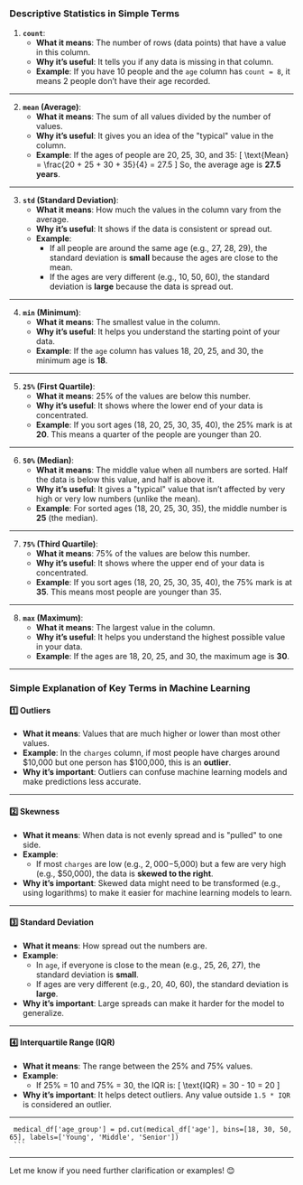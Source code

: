 
### **Descriptive Statistics in Simple Terms**

1. **`count`**:
   - **What it means**: The number of rows (data points) that have a value in this column.
   - **Why it’s useful**: It tells you if any data is missing in that column.
   - **Example**: If you have 10 people and the `age` column has `count = 8`, it means 2 people don’t have their age recorded.

---

2. **`mean` (Average)**:
   - **What it means**: The sum of all values divided by the number of values.
   - **Why it’s useful**: It gives you an idea of the "typical" value in the column.
   - **Example**: If the ages of people are 20, 25, 30, and 35:
     \[
     \text{Mean} = \frac{20 + 25 + 30 + 35}{4} = 27.5
     \]
     So, the average age is **27.5 years**.

---

3. **`std` (Standard Deviation)**:
   - **What it means**: How much the values in the column vary from the average.
   - **Why it’s useful**: It shows if the data is consistent or spread out.
   - **Example**:
     - If all people are around the same age (e.g., 27, 28, 29), the standard deviation is **small** because the ages are close to the mean.
     - If the ages are very different (e.g., 10, 50, 60), the standard deviation is **large** because the data is spread out.

---

4. **`min` (Minimum)**:
   - **What it means**: The smallest value in the column.
   - **Why it’s useful**: It helps you understand the starting point of your data.
   - **Example**: If the `age` column has values 18, 20, 25, and 30, the minimum age is **18**.

---

5. **`25%` (First Quartile)**:
   - **What it means**: 25% of the values are below this number.
   - **Why it’s useful**: It shows where the lower end of your data is concentrated.
   - **Example**: If you sort ages (18, 20, 25, 30, 35, 40), the 25% mark is at **20**. This means a quarter of the people are younger than 20.

---

6. **`50%` (Median)**:
   - **What it means**: The middle value when all numbers are sorted. Half the data is below this value, and half is above it.
   - **Why it’s useful**: It gives a "typical" value that isn’t affected by very high or very low numbers (unlike the mean).
   - **Example**: For sorted ages (18, 20, 25, 30, 35), the middle number is **25** (the median).

---

7. **`75%` (Third Quartile)**:
   - **What it means**: 75% of the values are below this number.
   - **Why it’s useful**: It shows where the upper end of your data is concentrated.
   - **Example**: If you sort ages (18, 20, 25, 30, 35, 40), the 75% mark is at **35**. This means most people are younger than 35.

---

8. **`max` (Maximum)**:
   - **What it means**: The largest value in the column.
   - **Why it’s useful**: It helps you understand the highest possible value in your data.
   - **Example**: If the ages are 18, 20, 25, and 30, the maximum age is **30**.

---

### **Simple Explanation of Key Terms in Machine Learning**
#### **1️⃣ Outliers**
   - **What it means**: Values that are much higher or lower than most other values.
   - **Example**: In the `charges` column, if most people have charges around $10,000 but one person has $100,000, this is an **outlier**.
   - **Why it’s important**: Outliers can confuse machine learning models and make predictions less accurate.

---

#### **2️⃣ Skewness**
   - **What it means**: When data is not evenly spread and is "pulled" to one side.
   - **Example**: 
     - If most `charges` are low (e.g., $2,000-$5,000) but a few are very high (e.g., $50,000), the data is **skewed to the right**.
   - **Why it’s important**: Skewed data might need to be transformed (e.g., using logarithms) to make it easier for machine learning models to learn.

---

#### **3️⃣ Standard Deviation**
   - **What it means**: How spread out the numbers are.
   - **Example**:
     - In `age`, if everyone is close to the mean (e.g., 25, 26, 27), the standard deviation is **small**.
     - If ages are very different (e.g., 20, 40, 60), the standard deviation is **large**.
   - **Why it’s important**: Large spreads can make it harder for the model to generalize.

---

#### **4️⃣ Interquartile Range (IQR)**
   - **What it means**: The range between the 25% and 75% values.
   - **Example**:
     - If 25% = 10 and 75% = 30, the IQR is:
       \[
       \text{IQR} = 30 - 10 = 20
       \]
   - **Why it’s important**: It helps detect outliers. Any value outside `1.5 * IQR` is considered an outlier.

---

     medical_df['age_group'] = pd.cut(medical_df['age'], bins=[18, 30, 50, 65], labels=['Young', 'Middle', 'Senior'])
     ```

---

Let me know if you need further clarification or examples! 😊
